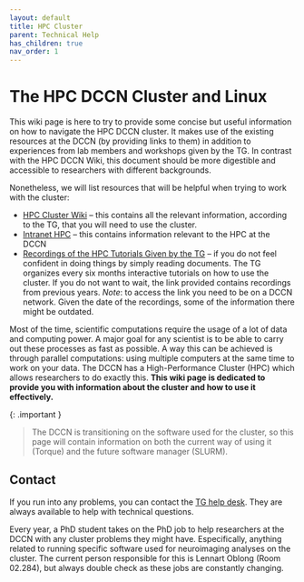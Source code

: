 ```yaml
---
layout: default
title: HPC Cluster
parent: Technical Help
has_children: true
nav_order: 1
---
```


# The HPC DCCN Cluster and Linux

This wiki page is here to try to provide some concise but useful information on how to navigate the HPC DCCN cluster. It makes use of the existing resources at the DCCN (by providing links to them) in addition to experiences from lab members and workshops given by the TG. In contrast with the HPC DCCN Wiki, this document should be more digestible and accessible to researchers with different backgrounds. 

Nonetheless, we will list resources that will be helpful when trying to work with the cluster:
-	[HPC Cluster Wiki](http://hpc.dccn.nl/) – this contains all the relevant information, according to the TG, that you will need to use the cluster.
-	[Intranet HPC](https://intranet.donders.ru.nl/index.php?id=hpc) – this contains information relevant to the HPC at the DCCN
-	[Recordings of the HPC Tutorials Given by the TG](https://hpc.dccn.nl/docs/tutorials/index.html) – if you do not feel confident in doing things by simply reading documents. The TG organizes every six months interactive tutorials on how to use the cluster. If you do not want to wait, the link provided contains recordings from previous years. _Note_: to access the link you need to be on a DCCN network. Given the date of the recordings, some of the information there might be outdated.

Most of the time, scientific computations require the usage of a lot of data and computing power. A major goal for any scientist is to be able to carry out these processes as fast as possible. A way this can be achieved is through parallel computations: using multiple computers at the same time to work on your data. The DCCN has a High-Performance Cluster (HPC) which allows researchers to do exactly this. **This wiki page is dedicated to provide you with information about the cluster and how to use it effectively.** 

{: .important }
>  The DCCN is transitioning on the software used for the cluster, so this page will contain information on both the current way of using it (Torque) and the future software manager (SLURM).


## Contact
If you run into any problems, you can contact the [TG help desk](mailto:mailto:helpdesk@fcdonders.ru.nl). They are always available to help with technical questions. 

Every year, a PhD student takes on the PhD job to help researchers at the DCCN with any cluster problems they might have. Especifically, anything related to running specific software used for neuroimaging analyses on the cluster. The current person responsible for this is Lennart Oblong (Room 02.284), but always double check as these jobs are constantly changing. 
